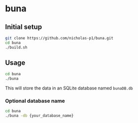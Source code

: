 # buna

## Initial setup

```bash
git clone https://github.com/nicholas-p1/buna.git
cd buna
./build.sh
```

## Usage

```bash
cd buna
./buna
```
This will store the data in an SQLite database named `bunaDB.db`

### Optional database name

```bash
cd buna
./buna -db {your_database_name}
```
